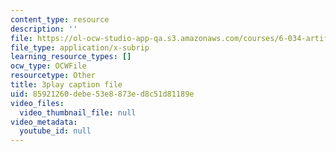 ```yaml
---
content_type: resource
description: ''
file: https://ol-ocw-studio-app-qa.s3.amazonaws.com/courses/6-034-artificial-intelligence-fall-2010/85921260debe53e8873ed8c51d81189e_dARl_gGrS4o.vtt
file_type: application/x-subrip
learning_resource_types: []
ocw_type: OCWFile
resourcetype: Other
title: 3play caption file
uid: 85921260-debe-53e8-873e-d8c51d81189e
video_files:
  video_thumbnail_file: null
video_metadata:
  youtube_id: null
---
```

